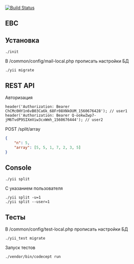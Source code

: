[![Build Status](https://travis-ci.org/drtsb/ebc-test.svg?branch=master)](https://travis-ci.org/drtsb/ebc-test)

EBC
---

Установка
---------
```
./init
```

В /common/config/mail-local.php прописать настройки БД

```
./yii migrate
```

REST API
--------
Авторизация
```
header('Authorization: Bearer ChCMc0HY1n6vB03Ca6k_68Fr08XNkOUM_1560676428'); // user1
header('Authorization: Bearer Q-ookwZwp7-jM6TvdP9SIXmViw3cxWmh_1560676444'); // user2
```

POST /split/array

```json
{
	"n": 5,
	"array": [5, 5, 1, 7, 2, 3, 5]
}
```


Console
-------

```
./yii split
```

С указанием пользователя
```
./yii split -u=1
./yii split --user=1
```

Тесты
-----
В /common/config/test-local.php прописать настройки БД

```
./yii_test migrate
```

Запуск тестов
```
./vendor/bin/codecept run
```